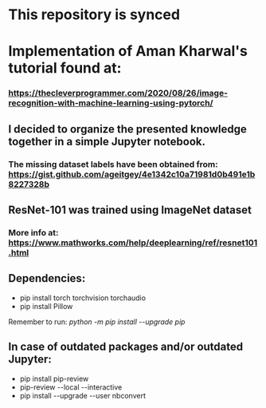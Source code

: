 # This repository is synced

# Implementation of Aman Kharwal's tutorial found at:
### https://thecleverprogrammer.com/2020/08/26/image-recognition-with-machine-learning-using-pytorch/

## I decided to organize the presented knowledge together in a simple Jupyter notebook.
### The missing dataset labels have been obtained from: https://gist.github.com/ageitgey/4e1342c10a71981d0b491e1b8227328b

## ResNet-101 was trained using ImageNet dataset
### More info at: https://www.mathworks.com/help/deeplearning/ref/resnet101.html

## Dependencies:

- pip install torch torchvision torchaudio
- pip install Pillow

Remember to run: *python -m pip install --upgrade pip*

## In case of outdated packages and/or outdated Jupyter:

- pip install pip-review
- pip-review --local --interactive
- pip install --upgrade --user nbconvert
